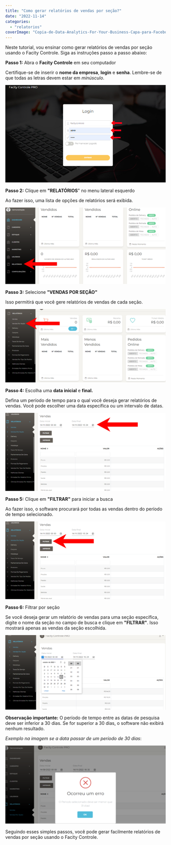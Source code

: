 ```yaml
---
title: "Como gerar relatórios de vendas por seção?"
date: "2022-11-14"
categories: 
  - "relatorios"
coverImage: "Copia-de-Data-Analytics-For-Your-Business-Capa-para-Facebook-1640-×-724-px-12.png"
---
```


Neste tutorial, vou ensinar como gerar relatórios de vendas por seção usando o Facity Controle. Siga as instruções passo a passo abaixo:

**Passo 1:** Abra o **Facity Controle** em seu computador

Certifique-se de inserir o **nome da empresa**, **login** e **senha**. Lembre-se de que todas as letras devem estar em _minúsculo_.

![](images/image-43.png)

**Passo 2:** Clique em **"RELATÓRIOS**" no menu lateral esquerdo

Ao fazer isso, uma lista de opções de relatórios será exibida.

![](images/image-44-1024x486.png)

**Passo 3:** Selecione **"VENDAS POR SEÇÃO"**

Isso permitirá que você gere relatórios de vendas de cada seção.

![](images/vendasporsecaedit-1024x468.png)

**Passo 4:** Escolha uma **data inicial** e **final.**

Defina um período de tempo para o qual você deseja gerar relatórios de vendas. Você pode escolher uma data específica ou um intervalo de datas.

![](images/relogioedit-1024x497.png)

**Passo 5:** Clique em **"FILTRAR"** para iniciar a busca

Ao fazer isso, o software procurará por todas as vendas dentro do período de tempo selecionado.

![](images/filtraredit-1-1024x497.png)

**Passo 6:** Filtrar por seção

Se você deseja gerar um relatório de vendas para uma seção específica, digite o nome da seção no campo de busca e clique em **"FILTRAR"**. Isso mostrará apenas as vendas da seção escolhida.

![](images/Captura-de-tela-2022-11-14-152900-1024x475.png)

**Observação importante:** O período de tempo entre as datas de pesquisa deve ser inferior a 30 dias. Se for superior a 30 dias, o software não exibirá nenhum resultado.

_Exemplo na imagem se a data passar de um período de 30 dias_:

![](images/Captura-de-tela-2022-11-14-163705-1024x498.png)

Seguindo esses simples passos, você pode gerar facilmente relatórios de vendas por seção usando o Facity Controle.
